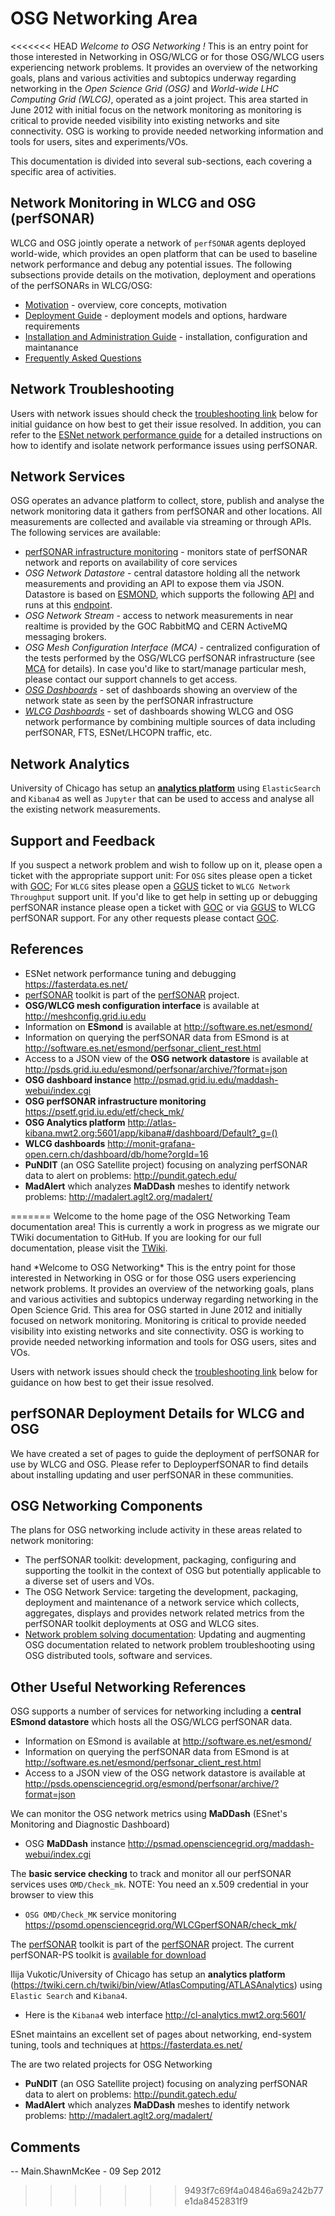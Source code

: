 OSG Networking Area
===================

<<<<<<< HEAD
*Welcome to OSG Networking !* This is an entry point for those interested in Networking in OSG/WLCG or for those OSG/WLCG users experiencing network problems. It provides an overview of the networking goals, plans and various activities and subtopics underway regarding networking in the *Open Science Grid (OSG)* and *World-wide LHC Computing Grid (WLCG)*, operated as a joint project. This area started in June 2012 with initial focus on the network monitoring as monitoring is critical to provide needed visibility into existing networks and site connectivity. OSG is working to provide needed networking information and tools for users, sites and experiments/VOs.

This documentation is divided into several sub-sections, each covering a specific area of activities. 

Network Monitoring in WLCG and OSG (perfSONAR)
----------------------------------------------

WLCG and OSG jointly operate a network of `perfSONAR` agents deployed world-wide, which provides an open platform that can be used to baseline network performance and debug any potential issues. The following subsections provide details on the motivation, deployment and operations of the perfSONARs in WLCG/OSG: 

- [Motivation](perfsonar-in-osg.md) - overview, core concepts, motivation
- [Deployment Guide](perfsonar/deployment-models.md) - deployment models and options, hardware requirements
- [Installation and Administration Guide](perfsonar/installation.md) - installation, configuration and maintanance 
- [Frequently Asked Questions](perfsonar/faq.md)

Network Troubleshooting
-----------------------
Users with network issues should check the [troubleshooting link](network-troubleshooting.md) below for initial guidance on how best to get their issue resolved. In addition, you can refer to the [ESNet network performance guide](https://fasterdata.es.net/performance-testing/troubleshooting/network-troubleshooting-quick-reference-guide/) for a detailed instructions on how to identify and isolate network performance issues using perfSONAR.

Network Services 
----------------

OSG operates an advance platform to collect, store, publish and analyse the network monitoring data it gathers from perfSONAR and other locations. All measurements are collected and available via streaming or through APIs. The following services are available:

- [perfSONAR infrastructure monitoring](perfsonar/psetf.md) - monitors state of perfSONAR network and reports on availability of core services
- *OSG Network Datastore* - central datastore holding all the network measurements and providing an API to expose them via JSON. Datastore is based on [ESMOND](http://software.es.net/esmond/), which supports the following [API](http://software.es.net/esmond/perfsonar_client_rest.html) and runs at this [endpoint](http://psds.grid.iu.edu/esmond/perfsonar/archive/?format=json).
- *OSG Network Stream* - access to network measurements in near realtime is provided by the GOC RabbitMQ and CERN ActiveMQ messaging brokers.
- *OSG Mesh Configuration Interface (MCA)* - centralized configuration of the tests performed by the OSG/WLCG perfSONAR infrastructure (see [MCA](http://docs.perfsonar.net/mca.html) for details). In case you'd like to start/manage particular mesh, please contact our support channels to get access.
- [*OSG Dashboards*](http://psmad.grid.iu.edu/maddash-webui/index.cgi) - set of dashboards showing an overview of the network state as seen by the perfSONAR infrastructure 
- [*WLCG Dashboards*](http://monit-grafana-open.cern.ch/dashboard/db/home?orgId=16) - set of dashboards showing WLCG and OSG network performance by combining multiple sources of data including perfSONAR, FTS, ESNet/LHCOPN traffic, etc. 

Network Analytics
-----------------
University of Chicago has setup an [**analytics platform**](<https://twiki.cern.ch/twiki/bin/view/AtlasComputing/ATLASAnalytics>) using `ElasticSearch` and `Kibana4` as well as `Jupyter` that can be used to access and analyse all the existing network measurements.

Support and Feedback
--------------------
If you suspect a network problem and wish to follow up on it, please open a ticket with the appropriate support unit: For `OSG` sites please open a ticket with [GOC](http://ticket.grid.iu.edu/submit); For `WLCG` sites please open a [GGUS](https://ggus.eu/) ticket to `WLCG Network Throughput` support unit. If you'd like to get help in setting up or debugging perfSONAR instance please open a ticket with [GOC](http://ticket.grid.iu.edu/submit) or via [GGUS](https://ggus.eu/) to WLCG perfSONAR support. For any other requests please contact [GOC](http://ticket.grid.iu.edu/submit).


References
----------
- ESNet network performance tuning and debugging <https://fasterdata.es.net/>
- [perfSONAR](http://docs.perfsonar.net/) toolkit is part of the [perfSONAR](http://www.perfsonar.net/) project. 
- **OSG/WLCG mesh configuration interface** is available at http://meshconfig.grid.iu.edu 
- Information on **ESmond** is available at <http://software.es.net/esmond/>
- Information on querying the perfSONAR data from ESmond is at <http://software.es.net/esmond/perfsonar_client_rest.html>
- Access to a JSON view of the **OSG network datastore** is available at <http://psds.grid.iu.edu/esmond/perfsonar/archive/?format=json>
- **OSG dashboard instance** <http://psmad.grid.iu.edu/maddash-webui/index.cgi>
- **OSG perfSONAR infrastructure monitoring** <https://psetf.grid.iu.edu/etf/check_mk/>
- **OSG Analytics platform** <http://atlas-kibana.mwt2.org:5601/app/kibana#/dashboard/Default?_g=()>
- **WLCG dashboards** http://monit-grafana-open.cern.ch/dashboard/db/home?orgId=16
- **PuNDIT** (an OSG Satellite project) focusing on analyzing perfSONAR data to alert on problems: <http://pundit.gatech.edu/>
- **MadAlert** which analyzes **MaDDash** meshes to identify network problems: <http://madalert.aglt2.org/madalert/>

=======
Welcome to the home page of the OSG Networking Team documentation area! This is currently a work in progress as we migrate our TWiki documentation to GitHub. If you are looking for our full documentation, please visit the [TWiki](https://twiki.opensciencegrid.org/bin/view/Documentation/NetworkingInOSG).

<span class="twiki-macro ICON">hand</span> \*Welcome to OSG Networking\* This is the entry point for those interested in Networking in OSG or for those OSG users experiencing network problems. It provides an overview of the networking goals, plans and various activities and subtopics underway regarding networking in the Open Science Grid. This area for OSG started in June 2012 and initially focused on network monitoring. Monitoring is critical to provide needed visibility into existing networks and site connectivity. OSG is working to provide needed networking information and tools for OSG users, sites and VOs.

Users with network issues should check the [troubleshooting link](network-troubleshooting) below for guidance on how best to get their issue resolved.

perfSONAR Deployment Details for WLCG and OSG
---------------------------------------------

We have created a set of pages to guide the deployment of perfSONAR for use by WLCG and OSG. Please refer to DeployperfSONAR to find details about installing updating and user perfSONAR in these communities.

OSG Networking Components
-------------------------

The plans for OSG networking include activity in these areas related to network monitoring:

-   The perfSONAR toolkit: development, packaging, configuring and supporting the toolkit in the context of OSG but potentially applicable to a diverse set of users and VOs.
-   The OSG Network Service: targeting the development, packaging, deployment and maintenance of a network service which collects, aggregates, displays and provides network related metrics from the perfSONAR toolkit deployments at OSG and WLCG sites.
-   [Network problem solving documentation](https://twiki.opensciencegrid.org/bin/view/Documentation/NetworkingTroubleShooting): Updating and augmenting OSG documentation related to network problem troubleshooting using OSG distributed tools, software and services.

Other Useful Networking References
----------------------------------

OSG supports a number of services for networking including a **central ESmond datastore** which hosts all the OSG/WLCG perfSONAR data.

-   Information on ESmond is available at <http://software.es.net/esmond/>
-   Information on querying the perfSONAR data from ESmond is at <http://software.es.net/esmond/perfsonar_client_rest.html>
-   Access to a JSON view of the OSG network datastore is available at <http://psds.opensciencegrid.org/esmond/perfsonar/archive/?format=json>

We can monitor the OSG network metrics using **MaDDash** (ESnet's Monitoring and Diagnostic Dashboard)

-   OSG **MaDDash** instance <http://psmad.opensciencegrid.org/maddash-webui/index.cgi>

The **basic service checking** to track and monitor all our perfSONAR services uses `OMD/Check_mk`. NOTE: You need an x.509 credential in your browser to view this

-   `OSG OMD/Check_MK` service monitoring <https://psomd.opensciencegrid.org/WLCGperfSONAR/check_mk/>

The [perfSONAR](http://docs.perfsonar.net/) toolkit is part of the [perfSONAR](http://www.perfsonar.net/) project. The current perfSONAR-PS toolkit is [available for download](http://docs.perfsonar.net/install_getting.html)

Ilija Vukotic/University of Chicago has setup an **analytics platform** (<https://twiki.cern.ch/twiki/bin/view/AtlasComputing/ATLASAnalytics>) using `Elastic Search` and `Kibana4`.

-    Here is the `Kibana4` web interface <http://cl-analytics.mwt2.org:5601/>

ESnet maintains an excellent set of pages about networking, end-system tuning, tools and techniques at <https://fasterdata.es.net/>

The are two related projects for OSG Networking

-   **PuNDIT** (an OSG Satellite project) focusing on analyzing perfSONAR data to alert on problems: <http://pundit.gatech.edu/>
-   **MadAlert** which analyzes **MaDDash** meshes to identify network problems: <http://madalert.aglt2.org/madalert/>

**Comments**
------------

<span class="twiki-macro COMMENT" type="tableappend"></span>

-- Main.ShawnMcKee - 09 Sep 2012
>>>>>>> 9493f7c69f4a04846a69a242b77e1da8452831f9

